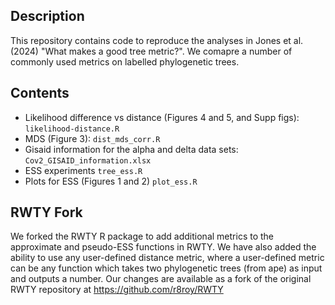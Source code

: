 ## Description
This repository contains code to reproduce the analyses in Jones et al. (2024) "What makes a good tree metric?". We comapre a number of commonly used metrics on labelled phylogenetic trees. 

## Contents 
- Likelihood difference vs distance (Figures 4 and 5, and Supp figs): `likelihood-distance.R`
- MDS (Figure 3): `dist_mds_corr.R`
- Gisaid information for the alpha and delta data sets: `Cov2_GISAID_information.xlsx`
- ESS experiments `tree_ess.R`
- Plots for ESS (Figures 1 and 2) `plot_ess.R`

## RWTY Fork 
We forked the RWTY R package to add additional metrics to the approximate and pseudo-ESS functions in RWTY. We have also added the ability to use any user-defined distance metric, where a
user-defined metric can be any function which takes two phylogenetic trees (from ape) as
input and outputs a number. 
Our changes are available as a fork of the original RWTY
repository at https://github.com/r8roy/RWTY
